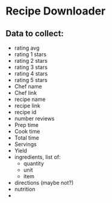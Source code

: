 # Recipe Downloader

## Data to collect:

- rating avg
- rating 1 stars
- rating 2 stars
- rating 3 stars
- rating 4 stars
- rating 5 stars
- Chef name
- Chef link
- recipe name
- recipe link
- recipe id
- number reviews
- Prep time
- Cook time
- Total time
- Servings
- Yield
- ingredients, list of:
    - quantity
    - unit
    - item
- directions (maybe not?)
- nutrition
- 
